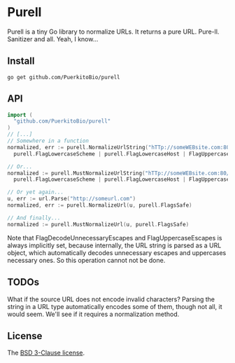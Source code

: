 # Purell

Purell is a tiny Go library to normalize URLs. It returns a pure URL. Pure-ll. Sanitizer and all. Yeah, I know...

## Install

`go get github.com/PuerkitoBio/purell`

## API

```go
import (
  "github.com/PuerkitoBio/purell"
)
// [...]
// Somewhere in a function
normalized, err := purell.NormalizeUrlString("hTTp://someWEBsite.com:80/Amazing%3a/url/",
  purell.FlagLowercaseScheme | purell.FlagLowercaseHost | FlagUppercaseEscapes)

// Or...
normalized := purell.MustNormalizeUrlString("hTTp://someWEBsite.com:80/Amazing%3a/url/",
  purell.FlagLowercaseScheme | purell.FlagLowercaseHost | FlagUppercaseEscapes)

// Or yet again...
u, err := url.Parse("http://someurl.com")
normalized, err := purell.NormalizeUrl(u, purell.FlagsSafe)

// And finally...
normalized := purell.MustNormalizeUrl(u, purell.FlagsSafe)

```

Note that FlagDecodeUnnecessaryEscapes and FlagUppercaseEscapes is always implicitly set, because internally, the URL string is parsed as a URL object, which automatically decodes unnecessary escapes and uppercases necessary ones. So this operation cannot not be done.

## TODOs

What if the source URL does not encode invalid characters? Parsing the string in a URL type automatically encodes some of them, though not all, it would seem. We'll see if it requires a normalization method.

## License

The [BSD 3-Clause license][bsd].

[bsd]: http://opensource.org/licenses/BSD-3-Clause
